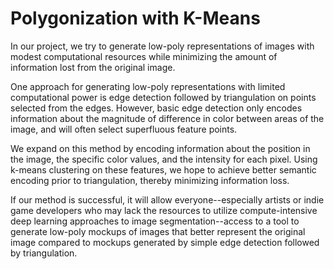 # Polygonization with K-Means
In our project, we try to generate low-poly representations of images with modest computational resources while minimizing the amount of information lost from the original image.

One approach for generating low-poly representations with limited computational power is edge detection followed by triangulation on points selected from the edges. However, basic edge detection only encodes information about the magnitude of difference in color between areas of the image, and will often select superfluous feature points.

We expand on this method by encoding information about the position in the image, the specific color values, and the intensity for each pixel. Using k-means clustering on these features, we hope to achieve better semantic encoding prior to triangulation, thereby minimizing information loss. 

If our method is successful, it will allow everyone--especially artists or indie game developers who may lack the resources to utilize compute-intensive deep learning approaches to image segmentation--access to a tool to generate low-poly mockups of images that better represent the original image compared to mockups generated by simple edge detection followed by triangulation.
